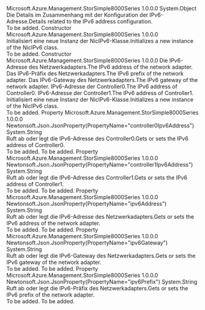 <Type Name="NicIPv6" FullName="Microsoft.Azure.Management.StorSimple8000Series.Models.NicIPv6">
  <TypeSignature Language="C#" Value="public class NicIPv6" />
  <TypeSignature Language="ILAsm" Value=".class public auto ansi beforefieldinit NicIPv6 extends System.Object" />
  <TypeSignature Language="DocId" Value="T:Microsoft.Azure.Management.StorSimple8000Series.Models.NicIPv6" />
  <TypeSignature Language="VB.NET" Value="Public Class NicIPv6" />
  <TypeSignature Language="F#" Value="type NicIPv6 = class" />
  <AssemblyInfo>
    <AssemblyName>Microsoft.Azure.Management.StorSimple8000Series</AssemblyName>
    <AssemblyVersion>1.0.0.0</AssemblyVersion>
  </AssemblyInfo>
  <Base>
    <BaseTypeName>System.Object</BaseTypeName>
  </Base>
  <Interfaces />
  <Docs>
    <summary>
            <span data-ttu-id="118d5-101">Die Details im Zusammenhang mit der Konfiguration der IPv6-Adresse.</span><span class="sxs-lookup"><span data-stu-id="118d5-101">Details related to the IPv6 address configuration.</span></span>
            </summary>
    <remarks>To be added.</remarks>
  </Docs>
  <Members>
    <Member MemberName=".ctor">
      <MemberSignature Language="C#" Value="public NicIPv6 ();" />
      <MemberSignature Language="ILAsm" Value=".method public hidebysig specialname rtspecialname instance void .ctor() cil managed" />
      <MemberSignature Language="DocId" Value="M:Microsoft.Azure.Management.StorSimple8000Series.Models.NicIPv6.#ctor" />
      <MemberSignature Language="VB.NET" Value="Public Sub New ()" />
      <MemberType>Constructor</MemberType>
      <AssemblyInfo>
        <AssemblyName>Microsoft.Azure.Management.StorSimple8000Series</AssemblyName>
        <AssemblyVersion>1.0.0.0</AssemblyVersion>
      </AssemblyInfo>
      <Parameters />
      <Docs>
        <summary>
            <span data-ttu-id="118d5-102">Initialisiert eine neue Instanz der NicIPv6-Klasse.</span><span class="sxs-lookup"><span data-stu-id="118d5-102">Initializes a new instance of the NicIPv6 class.</span></span>
            </summary>
        <remarks>To be added.</remarks>
      </Docs>
    </Member>
    <Member MemberName=".ctor">
      <MemberSignature Language="C#" Value="public NicIPv6 (string ipv6Address = null, string ipv6Prefix = null, string ipv6Gateway = null, string controller0Ipv6Address = null, string controller1Ipv6Address = null);" />
      <MemberSignature Language="ILAsm" Value=".method public hidebysig specialname rtspecialname instance void .ctor(string ipv6Address, string ipv6Prefix, string ipv6Gateway, string controller0Ipv6Address, string controller1Ipv6Address) cil managed" />
      <MemberSignature Language="DocId" Value="M:Microsoft.Azure.Management.StorSimple8000Series.Models.NicIPv6.#ctor(System.String,System.String,System.String,System.String,System.String)" />
      <MemberSignature Language="VB.NET" Value="Public Sub New (Optional ipv6Address As String = null, Optional ipv6Prefix As String = null, Optional ipv6Gateway As String = null, Optional controller0Ipv6Address As String = null, Optional controller1Ipv6Address As String = null)" />
      <MemberSignature Language="F#" Value="new Microsoft.Azure.Management.StorSimple8000Series.Models.NicIPv6 : string * string * string * string * string -&gt; Microsoft.Azure.Management.StorSimple8000Series.Models.NicIPv6" Usage="new Microsoft.Azure.Management.StorSimple8000Series.Models.NicIPv6 (ipv6Address, ipv6Prefix, ipv6Gateway, controller0Ipv6Address, controller1Ipv6Address)" />
      <MemberType>Constructor</MemberType>
      <AssemblyInfo>
        <AssemblyName>Microsoft.Azure.Management.StorSimple8000Series</AssemblyName>
        <AssemblyVersion>1.0.0.0</AssemblyVersion>
      </AssemblyInfo>
      <Parameters>
        <Parameter Name="ipv6Address" Type="System.String" />
        <Parameter Name="ipv6Prefix" Type="System.String" />
        <Parameter Name="ipv6Gateway" Type="System.String" />
        <Parameter Name="controller0Ipv6Address" Type="System.String" />
        <Parameter Name="controller1Ipv6Address" Type="System.String" />
      </Parameters>
      <Docs>
        <param name="ipv6Address"><span data-ttu-id="118d5-103">Die IPv6-Adresse des Netzwerkadapters.</span><span class="sxs-lookup"><span data-stu-id="118d5-103">The IPv6 address of the network adapter.</span></span></param>
        <param name="ipv6Prefix"><span data-ttu-id="118d5-104">Das IPv6-Präfix des Netzwerkadapters.</span><span class="sxs-lookup"><span data-stu-id="118d5-104">The IPv6 prefix of the network adapter.</span></span></param>
        <param name="ipv6Gateway"><span data-ttu-id="118d5-105">Das IPv6-Gateway des Netzwerkadapters.</span><span class="sxs-lookup"><span data-stu-id="118d5-105">The IPv6 gateway of the network adapter.</span></span></param>
        <param name="controller0Ipv6Address"><span data-ttu-id="118d5-106">IPv6-Adresse der Controller0.</span><span class="sxs-lookup"><span data-stu-id="118d5-106">The IPv6 address of Controller0.</span></span></param>
        <param name="controller1Ipv6Address"><span data-ttu-id="118d5-107">IPv6-Adresse der Controller1.</span><span class="sxs-lookup"><span data-stu-id="118d5-107">The IPv6 address of Controller1.</span></span></param>
        <summary>
            <span data-ttu-id="118d5-108">Initialisiert eine neue Instanz der NicIPv6-Klasse.</span><span class="sxs-lookup"><span data-stu-id="118d5-108">Initializes a new instance of the NicIPv6 class.</span></span>
            </summary>
        <remarks>To be added.</remarks>
      </Docs>
    </Member>
    <Member MemberName="Controller0Ipv6Address">
      <MemberSignature Language="C#" Value="public string Controller0Ipv6Address { get; set; }" />
      <MemberSignature Language="ILAsm" Value=".property instance string Controller0Ipv6Address" />
      <MemberSignature Language="DocId" Value="P:Microsoft.Azure.Management.StorSimple8000Series.Models.NicIPv6.Controller0Ipv6Address" />
      <MemberSignature Language="VB.NET" Value="Public Property Controller0Ipv6Address As String" />
      <MemberSignature Language="F#" Value="member this.Controller0Ipv6Address : string with get, set" Usage="Microsoft.Azure.Management.StorSimple8000Series.Models.NicIPv6.Controller0Ipv6Address" />
      <MemberType>Property</MemberType>
      <AssemblyInfo>
        <AssemblyName>Microsoft.Azure.Management.StorSimple8000Series</AssemblyName>
        <AssemblyVersion>1.0.0.0</AssemblyVersion>
      </AssemblyInfo>
      <Attributes>
        <Attribute>
          <AttributeName>Newtonsoft.Json.JsonProperty(PropertyName="controller0Ipv6Address")</AttributeName>
        </Attribute>
      </Attributes>
      <ReturnValue>
        <ReturnType>System.String</ReturnType>
      </ReturnValue>
      <Docs>
        <summary>
            <span data-ttu-id="118d5-109">Ruft ab oder legt die IPv6-Adresse des Controller0.</span><span class="sxs-lookup"><span data-stu-id="118d5-109">Gets or sets the IPv6 address of Controller0.</span></span>
            </summary>
        <value>To be added.</value>
        <remarks>To be added.</remarks>
      </Docs>
    </Member>
    <Member MemberName="Controller1Ipv6Address">
      <MemberSignature Language="C#" Value="public string Controller1Ipv6Address { get; set; }" />
      <MemberSignature Language="ILAsm" Value=".property instance string Controller1Ipv6Address" />
      <MemberSignature Language="DocId" Value="P:Microsoft.Azure.Management.StorSimple8000Series.Models.NicIPv6.Controller1Ipv6Address" />
      <MemberSignature Language="VB.NET" Value="Public Property Controller1Ipv6Address As String" />
      <MemberSignature Language="F#" Value="member this.Controller1Ipv6Address : string with get, set" Usage="Microsoft.Azure.Management.StorSimple8000Series.Models.NicIPv6.Controller1Ipv6Address" />
      <MemberType>Property</MemberType>
      <AssemblyInfo>
        <AssemblyName>Microsoft.Azure.Management.StorSimple8000Series</AssemblyName>
        <AssemblyVersion>1.0.0.0</AssemblyVersion>
      </AssemblyInfo>
      <Attributes>
        <Attribute>
          <AttributeName>Newtonsoft.Json.JsonProperty(PropertyName="controller1Ipv6Address")</AttributeName>
        </Attribute>
      </Attributes>
      <ReturnValue>
        <ReturnType>System.String</ReturnType>
      </ReturnValue>
      <Docs>
        <summary>
            <span data-ttu-id="118d5-110">Ruft ab oder legt die IPv6-Adresse des Controller1.</span><span class="sxs-lookup"><span data-stu-id="118d5-110">Gets or sets the IPv6 address of Controller1.</span></span>
            </summary>
        <value>To be added.</value>
        <remarks>To be added.</remarks>
      </Docs>
    </Member>
    <Member MemberName="Ipv6Address">
      <MemberSignature Language="C#" Value="public string Ipv6Address { get; set; }" />
      <MemberSignature Language="ILAsm" Value=".property instance string Ipv6Address" />
      <MemberSignature Language="DocId" Value="P:Microsoft.Azure.Management.StorSimple8000Series.Models.NicIPv6.Ipv6Address" />
      <MemberSignature Language="VB.NET" Value="Public Property Ipv6Address As String" />
      <MemberSignature Language="F#" Value="member this.Ipv6Address : string with get, set" Usage="Microsoft.Azure.Management.StorSimple8000Series.Models.NicIPv6.Ipv6Address" />
      <MemberType>Property</MemberType>
      <AssemblyInfo>
        <AssemblyName>Microsoft.Azure.Management.StorSimple8000Series</AssemblyName>
        <AssemblyVersion>1.0.0.0</AssemblyVersion>
      </AssemblyInfo>
      <Attributes>
        <Attribute>
          <AttributeName>Newtonsoft.Json.JsonProperty(PropertyName="ipv6Address")</AttributeName>
        </Attribute>
      </Attributes>
      <ReturnValue>
        <ReturnType>System.String</ReturnType>
      </ReturnValue>
      <Docs>
        <summary>
            <span data-ttu-id="118d5-111">Ruft ab oder legt die IPv6-Adresse des Netzwerkadapters.</span><span class="sxs-lookup"><span data-stu-id="118d5-111">Gets or sets the IPv6 address of the network adapter.</span></span>
            </summary>
        <value>To be added.</value>
        <remarks>To be added.</remarks>
      </Docs>
    </Member>
    <Member MemberName="Ipv6Gateway">
      <MemberSignature Language="C#" Value="public string Ipv6Gateway { get; set; }" />
      <MemberSignature Language="ILAsm" Value=".property instance string Ipv6Gateway" />
      <MemberSignature Language="DocId" Value="P:Microsoft.Azure.Management.StorSimple8000Series.Models.NicIPv6.Ipv6Gateway" />
      <MemberSignature Language="VB.NET" Value="Public Property Ipv6Gateway As String" />
      <MemberSignature Language="F#" Value="member this.Ipv6Gateway : string with get, set" Usage="Microsoft.Azure.Management.StorSimple8000Series.Models.NicIPv6.Ipv6Gateway" />
      <MemberType>Property</MemberType>
      <AssemblyInfo>
        <AssemblyName>Microsoft.Azure.Management.StorSimple8000Series</AssemblyName>
        <AssemblyVersion>1.0.0.0</AssemblyVersion>
      </AssemblyInfo>
      <Attributes>
        <Attribute>
          <AttributeName>Newtonsoft.Json.JsonProperty(PropertyName="ipv6Gateway")</AttributeName>
        </Attribute>
      </Attributes>
      <ReturnValue>
        <ReturnType>System.String</ReturnType>
      </ReturnValue>
      <Docs>
        <summary>
            <span data-ttu-id="118d5-112">Ruft ab oder legt die IPv6-Gateway des Netzwerkadapters.</span><span class="sxs-lookup"><span data-stu-id="118d5-112">Gets or sets the IPv6 gateway of the network adapter.</span></span>
            </summary>
        <value>To be added.</value>
        <remarks>To be added.</remarks>
      </Docs>
    </Member>
    <Member MemberName="Ipv6Prefix">
      <MemberSignature Language="C#" Value="public string Ipv6Prefix { get; set; }" />
      <MemberSignature Language="ILAsm" Value=".property instance string Ipv6Prefix" />
      <MemberSignature Language="DocId" Value="P:Microsoft.Azure.Management.StorSimple8000Series.Models.NicIPv6.Ipv6Prefix" />
      <MemberSignature Language="VB.NET" Value="Public Property Ipv6Prefix As String" />
      <MemberSignature Language="F#" Value="member this.Ipv6Prefix : string with get, set" Usage="Microsoft.Azure.Management.StorSimple8000Series.Models.NicIPv6.Ipv6Prefix" />
      <MemberType>Property</MemberType>
      <AssemblyInfo>
        <AssemblyName>Microsoft.Azure.Management.StorSimple8000Series</AssemblyName>
        <AssemblyVersion>1.0.0.0</AssemblyVersion>
      </AssemblyInfo>
      <Attributes>
        <Attribute>
          <AttributeName>Newtonsoft.Json.JsonProperty(PropertyName="ipv6Prefix")</AttributeName>
        </Attribute>
      </Attributes>
      <ReturnValue>
        <ReturnType>System.String</ReturnType>
      </ReturnValue>
      <Docs>
        <summary>
            <span data-ttu-id="118d5-113">Ruft ab oder legt die IPv6-Präfix des Netzwerkadapters.</span><span class="sxs-lookup"><span data-stu-id="118d5-113">Gets or sets the IPv6 prefix of the network adapter.</span></span>
            </summary>
        <value>To be added.</value>
        <remarks>To be added.</remarks>
      </Docs>
    </Member>
  </Members>
</Type>